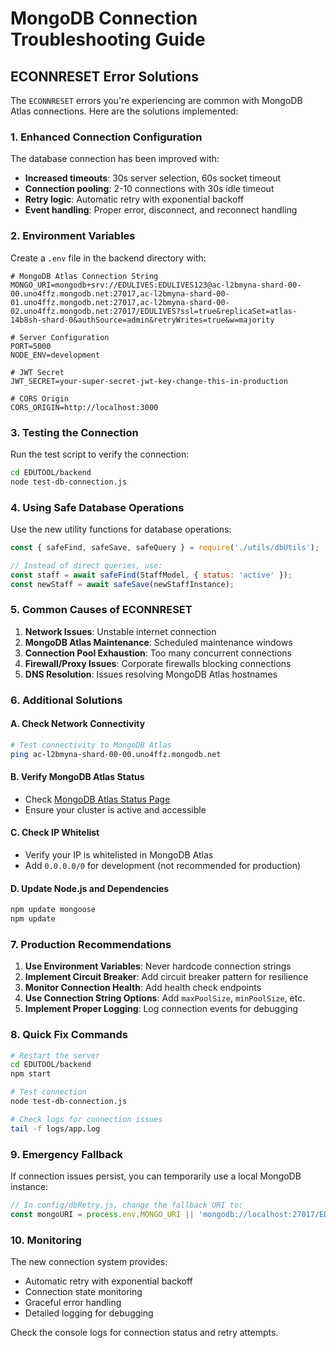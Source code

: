 # MongoDB Connection Troubleshooting Guide

## ECONNRESET Error Solutions

The `ECONNRESET` errors you're experiencing are common with MongoDB Atlas connections. Here are the solutions implemented:

### 1. Enhanced Connection Configuration

The database connection has been improved with:
- **Increased timeouts**: 30s server selection, 60s socket timeout
- **Connection pooling**: 2-10 connections with 30s idle timeout
- **Retry logic**: Automatic retry with exponential backoff
- **Event handling**: Proper error, disconnect, and reconnect handling

### 2. Environment Variables

Create a `.env` file in the backend directory with:

```env
# MongoDB Atlas Connection String
MONGO_URI=mongodb+srv://EDULIVES:EDULIVES123@ac-l2bmyna-shard-00-00.uno4ffz.mongodb.net:27017,ac-l2bmyna-shard-00-01.uno4ffz.mongodb.net:27017,ac-l2bmyna-shard-00-02.uno4ffz.mongodb.net:27017/EDULIVES?ssl=true&replicaSet=atlas-14b8sh-shard-0&authSource=admin&retryWrites=true&w=majority

# Server Configuration
PORT=5000
NODE_ENV=development

# JWT Secret
JWT_SECRET=your-super-secret-jwt-key-change-this-in-production

# CORS Origin
CORS_ORIGIN=http://localhost:3000
```

### 3. Testing the Connection

Run the test script to verify the connection:

```bash
cd EDUTOOL/backend
node test-db-connection.js
```

### 4. Using Safe Database Operations

Use the new utility functions for database operations:

```javascript
const { safeFind, safeSave, safeQuery } = require('./utils/dbUtils');

// Instead of direct queries, use:
const staff = await safeFind(StaffModel, { status: 'active' });
const newStaff = await safeSave(newStaffInstance);
```

### 5. Common Causes of ECONNRESET

1. **Network Issues**: Unstable internet connection
2. **MongoDB Atlas Maintenance**: Scheduled maintenance windows
3. **Connection Pool Exhaustion**: Too many concurrent connections
4. **Firewall/Proxy Issues**: Corporate firewalls blocking connections
5. **DNS Resolution**: Issues resolving MongoDB Atlas hostnames

### 6. Additional Solutions

#### A. Check Network Connectivity
```bash
# Test connectivity to MongoDB Atlas
ping ac-l2bmyna-shard-00-00.uno4ffz.mongodb.net
```

#### B. Verify MongoDB Atlas Status
- Check [MongoDB Atlas Status Page](https://status.cloud.mongodb.com/)
- Ensure your cluster is active and accessible

#### C. Check IP Whitelist
- Verify your IP is whitelisted in MongoDB Atlas
- Add `0.0.0.0/0` for development (not recommended for production)

#### D. Update Node.js and Dependencies
```bash
npm update mongoose
npm update
```

### 7. Production Recommendations

1. **Use Environment Variables**: Never hardcode connection strings
2. **Implement Circuit Breaker**: Add circuit breaker pattern for resilience
3. **Monitor Connection Health**: Add health check endpoints
4. **Use Connection String Options**: Add `maxPoolSize`, `minPoolSize`, etc.
5. **Implement Proper Logging**: Log connection events for debugging

### 8. Quick Fix Commands

```bash
# Restart the server
cd EDUTOOL/backend
npm start

# Test connection
node test-db-connection.js

# Check logs for connection issues
tail -f logs/app.log
```

### 9. Emergency Fallback

If connection issues persist, you can temporarily use a local MongoDB instance:

```javascript
// In config/dbRetry.js, change the fallback URI to:
const mongoURI = process.env.MONGO_URI || 'mongodb://localhost:27017/EDULIVES';
```

### 10. Monitoring

The new connection system provides:
- Automatic retry with exponential backoff
- Connection state monitoring
- Graceful error handling
- Detailed logging for debugging

Check the console logs for connection status and retry attempts. 
